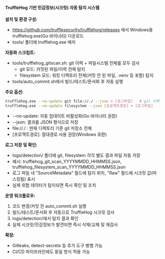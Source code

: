 
#### TruffleHog 기반 민감정보(시크릿) 자동 탐지 시스템

**설치 및 환경 구성:**
- https://github.com/trufflesecurity/trufflehog/releases 에서 Windows용 trufflehog.exe(Go 바이너리) 다운로드
- tools/ 폴더에 trufflehog.exe 배치

**자동화 스크립트:**
- tools/trufflehog_gitscan.sh: git 이력 + 파일시스템 전체를 모두 검사
  - git 모드: 커밋된 파일/이력 전체 탐지
  - filesystem 모드: 워킹 디렉토리 전체(커밋 안 된 파일, .venv 등 포함) 탐지
- tools/auto_commit.sh에서 빌드/테스트/문서화 후 자동 실행

**주요 옵션:**
```bash
trufflehog.exe --no-update git file://./ --json > [로그파일]   # git 이력 전체 검사
trufflehog.exe --no-update filesystem --json [프로젝트경로] > [로그파일]   # 파일시스템 전체 검사
```
- --no-update: 자동 업데이트 비활성화(Go 바이너리 권장)
- --json: 결과를 JSON 형식으로 저장
- file://./ : 현재 디렉토리 기준 git 저장소 전체
- [프로젝트경로]: 절대경로 사용 권장(Windows 호환)

**로그 저장 및 확인:**
- logs/detection/ 폴더에 git, filesystem 각각 별도 결과 파일 자동 저장
- 예시: trufflehog_git_scan_YYYYMMDD_HHMMSS.json, trufflehog_filesystem_scan_YYYYMMDD_HHMMSS.json
- 로그 파일 내 "SourceMetadata" 필드에 탐지 위치, "Raw" 필드에 시크릿 값(마스킹됨) 표시
- 실제 위험 데이터가 탐지되면 즉시 확인 및 조치

**운영 워크플로우:**
1. 코드 변경/커밋 전 auto_commit.sh 실행
2. 빌드/테스트/문서화 후 자동으로 TruffleHog 시크릿 검사
3. logs/detection/에서 탐지 결과 확인
4. 실제 시크릿/민감정보가 발견되면 즉시 삭제/교체 및 재검사

**확장:**
- Gitleaks, detect-secrets 등 추가 도구 병행 가능
- CI/CD 파이프라인에도 동일 방식 적용 가능
